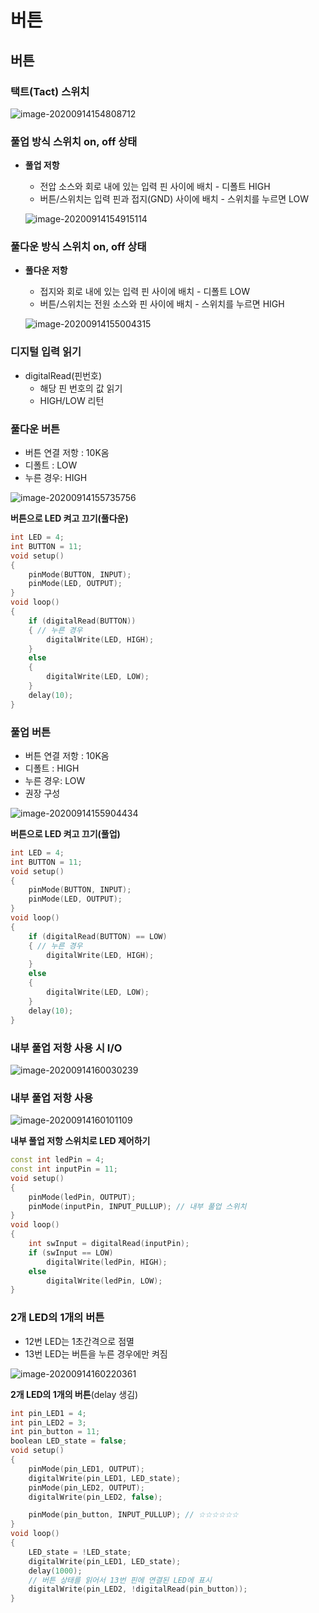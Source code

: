 # 버튼



## 버튼

### 택트(Tact) 스위치

![image-20200914154808712](00.버튼.assets/image-20200914154808712.png)



### 풀업 방식 스위치 on, off 상태

-   **풀업 저항**

    -   전압 소스와 회로 내에 있는 입력 핀 사이에 배치 - 디폴트 HIGH
    -   버튼/스위치는 입력 핀과 접지(GND) 사이에 배치 - 스위치를 누르면 LOW

    ![image-20200914154915114](00.버튼.assets/image-20200914154915114.png)

  

### 풀다운 방식 스위치 on, off 상태

-   **풀다운 저항**

    -   접지와 회로 내에 있는 입력 핀 사이에 배치 - 디폴트 LOW
    -   버튼/스위치는 전원 소스와 핀 사이에 배치 - 스위치를 누르면 HIGH

    ![image-20200914155004315](00.버튼.assets/image-20200914155004315.png)



### 디지털 입력 읽기

-   digitalRead(핀번호)
    -   해당 핀 번호의 값 읽기
    -   HIGH/LOW 리턴



### 풀다운 버튼

-   버튼 연결 저항 : 10K옴
-   디폴트 : LOW
-   누른 경우: HIGH

![image-20200914155735756](00.버튼.assets/image-20200914155735756.png)



**버튼으로 LED 켜고 끄기(풀다운)**

```c++
int LED = 4;
int BUTTON = 11;
void setup()
{
    pinMode(BUTTON, INPUT);
    pinMode(LED, OUTPUT);
}
void loop()
{
    if (digitalRead(BUTTON))
    { // 누른 경우
        digitalWrite(LED, HIGH);
    }
    else
    {
        digitalWrite(LED, LOW);
    }
    delay(10);
}
```

  

### 풀업 버튼

-   버튼 연결 저항 : 10K옴
-   디폴트 : HIGH
-   누른 경우: LOW
-   권장 구성

![image-20200914155904434](00.버튼.assets/image-20200914155904434.png)



**버튼으로 LED 켜고 끄기(풀업)**

```c++
int LED = 4;
int BUTTON = 11;
void setup()
{
    pinMode(BUTTON, INPUT);
    pinMode(LED, OUTPUT);
}
void loop()
{
    if (digitalRead(BUTTON) == LOW)
    { // 누른 경우
        digitalWrite(LED, HIGH);
    }
    else
    {
        digitalWrite(LED, LOW);
    }
    delay(10);
}
```

  

### 내부 풀업 저항 사용 시 I/O

![image-20200914160030239](00.버튼.assets/image-20200914160030239.png)

  

### 내부 풀업 저항 사용

![image-20200914160101109](00.버튼.assets/image-20200914160101109.png)

  

**내부 풀업 저항 스위치로 LED 제어하기**

```c++
const int ledPin = 4;
const int inputPin = 11;
void setup()
{
    pinMode(ledPin, OUTPUT);
    pinMode(inputPin, INPUT_PULLUP); // 내부 풀업 스위치
}
void loop()
{
    int swInput = digitalRead(inputPin);
    if (swInput == LOW)
        digitalWrite(ledPin, HIGH);
    else
        digitalWrite(ledPin, LOW);
}
```

  

### 2개 LED의 1개의 버튼

-   12번 LED는 1초간격으로 점멸
-   13번 LED는 버튼을 누른 경우에만 켜짐

![image-20200914160220361](00.버튼.assets/image-20200914160220361.png)

  

**2개 LED의 1개의 버튼**(delay 생김)

```c++
int pin_LED1 = 4;
int pin_LED2 = 3;
int pin_button = 11;
boolean LED_state = false;
void setup()
{
    pinMode(pin_LED1, OUTPUT);
    digitalWrite(pin_LED1, LED_state);
    pinMode(pin_LED2, OUTPUT);
    digitalWrite(pin_LED2, false);

    pinMode(pin_button, INPUT_PULLUP); // ☆☆☆☆☆☆
}
void loop()
{
    LED_state = !LED_state;
    digitalWrite(pin_LED1, LED_state);
    delay(1000);
    // 버튼 상태를 읽어서 13번 핀에 연결된 LED에 표시
    digitalWrite(pin_LED2, !digitalRead(pin_button));
}
```

